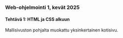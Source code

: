 ### Web-ohjelmointi 1, kevät 2025

#### Tehtävä 1: HTML ja CSS alkuun

Mallisivuston pohjalta muokattu yksinkertainen kotisivu.
